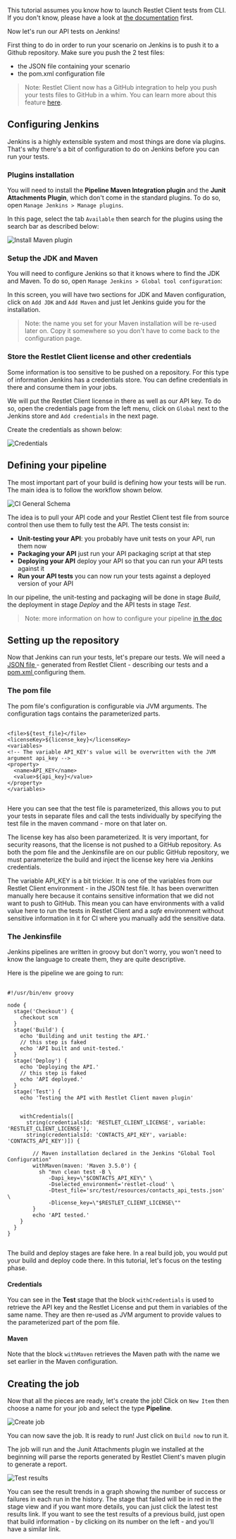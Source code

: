 This tutorial assumes you know how to launch Restlet Client tests from CLI. If you don't know, please have a look at
[the documentation](../user-guide/automate/run-tests-from-cli) first.

Now let's run our API tests on Jenkins!
<!-- TODO: Jenkins description, let's explain we use Jenkins 2 and why ? -->

First thing to do in order to run your scenario on Jenkins is to push it to a Github repository. Make sure you push
the 2 test files:

* the JSON file containing your scenario
* the pom.xml configuration file

> Note: Restlet Client now has a GitHub integration to help you push your tests files to GitHub in a whim.
You can learn more about this feature [here](../user-guide/automate/push-to-github).

<a class="anchor" name="configuring-jenkins"></a>
## Configuring Jenkins

Jenkins is a highly extensible system and most things are done via plugins. That's why there's a bit of configuration
to do on Jenkins before you can run your tests.

<a class="anchor" name="plugins-installation"></a>
### Plugins installation

You will need to install the __Pipeline Maven Integration plugin__ and the __Junit Attachments Plugin__,
which don't come in the standard plugins. To do so, open `Manage Jenkins > Manage plugins`.

In this page, select the tab `Available` then search for the plugins using the search bar as described below:

![Install Maven plugin](./images/jenkins_install_maven.png)

<a class="anchor" name="setup-the-jdk-and-maven"></a>
### Setup the JDK and Maven

You will need to configure Jenkins so that it knows where to find the JDK and Maven. To do so, open
`Manage Jenkins > Global tool configuration`:

In this screen, you will have two sections for JDK and Maven configuration, click on `Add JDK` and `Add Maven` and
just let Jenkins guide you for the installation.

> Note: the name you set for your Maven installation will be re-used later on. Copy it somewhere so you don't have to
come back to the configuration page.

<a class="anchor" name="store-the-restlet-client-license-and-other-credentials"></a>
### Store the Restlet Client license and other credentials

Some information is too sensitive to be pushed on a repository. For this type of information Jenkins has a credentials
store. You can define credentials in there and consume them in your jobs.

We will put the Restlet Client license in there as well as our API key. To do so, open the credentials page from the
left menu, click on `Global` next to the Jenkins store and `Add credentials` in the next page.

Create the credentials as shown below:

![Credentials](./images/jenkins_credentials.png)

<a class="anchor" name="defining-your-pipeline"></a>
## Defining your pipeline

The most important part of your build is defining how your tests will be run. The main idea is to follow the workflow
shown below.

![CI General Schema](images/ci_general_schema.png)

The idea is to pull your API code and your Restlet Client test file from source control then use them to fully test the
API. The tests consist in:

* __Unit-testing your API__: you probably have unit tests on your API, run them now
* __Packaging your API__ just run your API packaging script at that step
* __Deploying your API__ deploy your API so that you can run your API tests against it
* __Run your API tests__ you can now run your tests against a deployed version of your API

In our pipeline, the unit-testing and packaging will be done in stage _Build_, the deployment in stage _Deploy_ and the
API tests in stage _Test_.

> Note: more information on how to configure your pipeline [in the doc](../user-guide/automate/integrate-with-ci#ci-workflow)

<a class="anchor" name="setting-up-the-repository"></a>
## Setting up the repository

Now that Jenkins can run your tests, let's prepare our tests. We will need a
<a href="https://github.com/restlet/tutorials-resources/blob/master/src/test/resources/contacts_api_tests.json" target="_blank">
JSON file <i class="fa fa-external-link" aria-hidden="true"></i>
</a> - generated from Restlet Client - describing our tests and a
<a href="https://github.com/restlet/tutorials-resources/blob/master/pom.xml" target="_blank">
pom.xml <i class="fa fa-external-link" aria-hidden="true"></i>
</a> configuring them.

<a class="anchor" name="the-pom-file"></a>
### The pom file

The pom file's configuration is configurable via JVM arguments. The configuration tags contains the parameterized parts.

<pre class="language-xml">
  <code class="language-xml">
&lt;file&gt;${test_file}&lt;/file&gt;
&lt;licenseKey&gt;${license_key}&lt;/licenseKey&gt;
&lt;variables&gt;
&lt;!-- The variable API_KEY's value will be overwritten with the JVM argument api_key --&gt;
&lt;property&gt;
  &lt;name&gt;API_KEY&lt;/name&gt;
  &lt;value&gt;${api_key}&lt;/value&gt;
&lt;/property&gt;
&lt;/variables&gt;
  </code>
</pre>

Here you can see that the test file is parameterized, this allows you to put your tests in separate files and call
the tests individually by specifying the test file in the maven command - more on that later on.

The license key has also been parameterized. It is very important, for security reasons, that the license is not pushed
to a GitHub repository. As both the pom file and the Jenkinsfile are on our public GitHub repository, we must
parameterize the build and inject the license key here via Jenkins credentials.

The variable API_KEY is a bit trickier. It is one of the variables from our Restlet Client environment - in the JSON
test file. It has been overwritten manually here because it contains sensitive information that we did not want to
push to GitHub. This mean you can have environments with a valid value here to run the tests in Restlet Client and
a _safe_ environment without sensitive information in it for CI where you manually add the sensitive data.

<a class="anchor" name="the-jenkinsfile"></a>
### The Jenkinsfile

Jenkins pipelines are written in groovy but don't worry, you won't need to know the language to create them, they are
quite descriptive.

Here is the pipeline we are going to run:

<pre class="language-groovy">
  <code class="language-groovy">
#!/usr/bin/env groovy

node {
  stage('Checkout') {
    checkout scm
  }
  stage('Build') {
    echo 'Building and unit testing the API.'
    // this step is faked
    echo 'API built and unit-tested.'
  }
  stage('Deploy') {
    echo 'Deploying the API.'
    // this step is faked
    echo 'API deployed.'
  }
  stage('Test') {
    echo 'Testing the API with Restlet Client maven plugin'


    withCredentials([
      string(credentialsId: 'RESTLET_CLIENT_LICENSE', variable: 'RESTLET_CLIENT_LICENSE'),
      string(credentialsId: 'CONTACTS_API_KEY', variable: 'CONTACTS_API_KEY')]) {

        // Maven installation declared in the Jenkins &quot;Global Tool Configuration&quot;
        withMaven(maven: 'Maven 3.5.0') {
          sh &quot;mvn clean test -B \
             -Dapi_key=\&quot;$CONTACTS_API_KEY\&quot; \
             -Dselected_environment='restlet-cloud' \
             -Dtest_file='src/test/resources/contacts_api_tests.json' \
             -Dlicense_key=\&quot;$RESTLET_CLIENT_LICENSE\&quot;&quot;
        }
        echo 'API tested.'
    }
  }
}
  </code>
</pre>

The build and deploy stages are fake here. In a real build job, you would put your build and deploy code there. In this
tutorial, let's focus on the testing phase.

<a class="anchor" name="credentials"></a>
#### Credentials

You can see in the __Test__ stage that the block `withCredentials` is used to retrieve the API key and the Restlet
License and put them in variables of the same name. They are then re-used as JVM argument to provide values to the
parameterized part of the pom file.

<a class="anchor" name="maven"></a>
#### Maven

Note that the block `withMaven` retrieves the Maven path with the name we set earlier in the Maven configuration.

<a class="anchor" name="creating-the-job"></a>
## Creating the job

Now that all the pieces are ready, let's create the job! Click on `New Item` then choose a name for your job and
select the type __Pipeline__.

![Create job](./images/jenkins_create_job.png)

You can now save the job. It is ready to run! Just click on `Build now` to run it.

The job will run and the Junit Attachments plugin we installed at the beginning will parse the reports generated by
Restlet Client's maven plugin to generate a report.

![Test results](./images/jenkins_test_results.png)

You can see the result trends in a graph showing the number of success or failures in each run in the history. The stage
that failed will be in red in the stage view and if you want more details, you can just click the latest test results
link. If you want to see the test results of a previous build, just open that build information - by clicking on its
number on the left - and you'll have a similar link.
